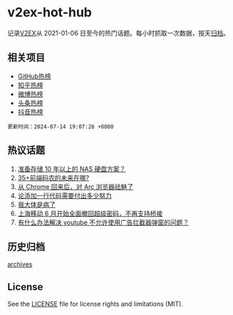# v2ex-hot-hub

 记录[V2EX](https://www.v2ex.com/)从 2021-01-06 日至今的热门话题。每小时抓取一次数据，按天[归档](archives)。
 
 ## 相关项目

- [GitHub热榜](https://github.com/snaildev/github-hot-hub)
- [知乎热榜](https://github.com/snaildev/zhihu-hot-hub)
- [微博热榜](https://github.com/snaildev/weibo-hot-hub)
- [头条热榜](https://github.com/snaildev/toutiao-hot-hub)
- [抖音热榜](https://github.com/snaildev/douyin-hot-hub)


 `更新时间：2024-07-14 19:07:26 +0800`

## 热议话题

1. [准备存储 10 年以上的 NAS 硬盘方案？](https://www.v2ex.com/t/1057086)
1. [35+前端码农的未来在哪?](https://www.v2ex.com/t/1057144)
1. [从 Chrome 回来后，对 Arc 浏览器祛魅了](https://www.v2ex.com/t/1057124)
1. [论添加一行代码需要付出多少努力](https://www.v2ex.com/t/1057143)
1. [我大体是病了](https://www.v2ex.com/t/1057110)
1. [上海移动 6 月开始全面撤回超级密码，不再支持桥接](https://www.v2ex.com/t/1057150)
1. [有什么办法解决 youtube 不允许使用广告拦截器弹窗的问题？](https://www.v2ex.com/t/1057159)

## 历史归档

[archives](archives)

## License

See the [LICENSE](LICENSE) file for license rights and limitations (MIT).
